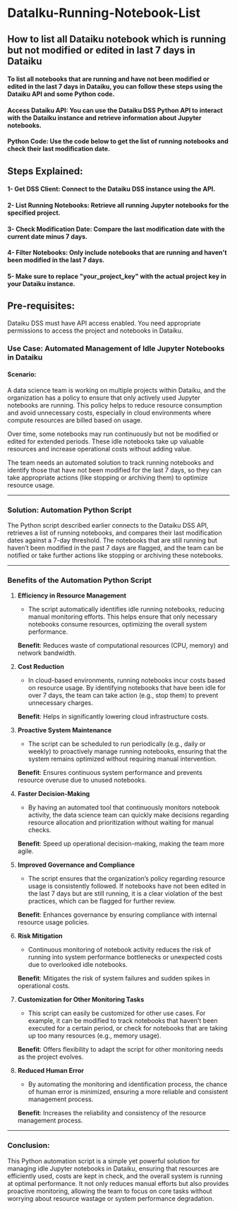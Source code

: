 # DataIku-Running-Notebook-List
## How to list all Dataiku notebook which is running but not modified or edited in last 7 days in Dataiku 

#### To list all notebooks that are running and have not been modified or edited in the last 7 days in Dataiku, you can follow these steps using the Dataiku API and some Python code.

#### Access Dataiku API: You can use the Dataiku DSS Python API to interact with the Dataiku instance and retrieve information about Jupyter notebooks.

#### Python Code: Use the code below to get the list of running notebooks and check their last modification date.

## Steps Explained:
#### 1- Get DSS Client: Connect to the Dataiku DSS instance using the API.
#### 2- List Running Notebooks: Retrieve all running Jupyter notebooks for the specified project.
#### 3- Check Modification Date: Compare the last modification date with the current date minus 7 days.
#### 4- Filter Notebooks: Only include notebooks that are running and haven't been modified in the last 7 days.
#### 5- Make sure to replace "your_project_key" with the actual project key in your Dataiku instance.

## Pre-requisites:
Dataiku DSS must have API access enabled.
You need appropriate permissions to access the project and notebooks in Dataiku.


### Use Case: **Automated Management of Idle Jupyter Notebooks in Dataiku**
 
#### Scenario:
A data science team is working on multiple projects within Dataiku, and the organization has a policy to ensure that only actively used Jupyter notebooks are running. This policy helps to reduce resource consumption and avoid unnecessary costs, especially in cloud environments where compute resources are billed based on usage. 

Over time, some notebooks may run continuously but not be modified or edited for extended periods. These idle notebooks take up valuable resources and increase operational costs without adding value. 

The team needs an automated solution to track running notebooks and identify those that have not been modified for the last 7 days, so they can take appropriate actions (like stopping or archiving them) to optimize resource usage.

---

### **Solution: Automation Python Script**

The Python script described earlier connects to the Dataiku DSS API, retrieves a list of running notebooks, and compares their last modification dates against a 7-day threshold. The notebooks that are still running but haven’t been modified in the past 7 days are flagged, and the team can be notified or take further actions like stopping or archiving these notebooks.

---

### **Benefits of the Automation Python Script**

1. **Efficiency in Resource Management**
   - The script automatically identifies idle running notebooks, reducing manual monitoring efforts. This helps ensure that only necessary notebooks consume resources, optimizing the overall system performance.
   
   **Benefit**: Reduces waste of computational resources (CPU, memory) and network bandwidth.

2. **Cost Reduction**
   - In cloud-based environments, running notebooks incur costs based on resource usage. By identifying notebooks that have been idle for over 7 days, the team can take action (e.g., stop them) to prevent unnecessary charges.
   
   **Benefit**: Helps in significantly lowering cloud infrastructure costs.

3. **Proactive System Maintenance**
   - The script can be scheduled to run periodically (e.g., daily or weekly) to proactively manage running notebooks, ensuring that the system remains optimized without requiring manual intervention.
   
   **Benefit**: Ensures continuous system performance and prevents resource overuse due to unused notebooks.

4. **Faster Decision-Making**
   - By having an automated tool that continuously monitors notebook activity, the data science team can quickly make decisions regarding resource allocation and prioritization without waiting for manual checks.
   
   **Benefit**: Speed up operational decision-making, making the team more agile.

5. **Improved Governance and Compliance**
   - The script ensures that the organization’s policy regarding resource usage is consistently followed. If notebooks have not been edited in the last 7 days but are still running, it is a clear violation of the best practices, which can be flagged for further review.
   
   **Benefit**: Enhances governance by ensuring compliance with internal resource usage policies.

6. **Risk Mitigation**
   - Continuous monitoring of notebook activity reduces the risk of running into system performance bottlenecks or unexpected costs due to overlooked idle notebooks.
   
   **Benefit**: Mitigates the risk of system failures and sudden spikes in operational costs.

7. **Customization for Other Monitoring Tasks**
   - This script can easily be customized for other use cases. For example, it can be modified to track notebooks that haven't been executed for a certain period, or check for notebooks that are taking up too many resources (e.g., memory usage).
   
   **Benefit**: Offers flexibility to adapt the script for other monitoring needs as the project evolves.

8. **Reduced Human Error**
   - By automating the monitoring and identification process, the chance of human error is minimized, ensuring a more reliable and consistent management process.
   
   **Benefit**: Increases the reliability and consistency of the resource management process. 

---

### **Conclusion:**
This Python automation script is a simple yet powerful solution for managing idle Jupyter notebooks in Dataiku, ensuring that resources are efficiently used, costs are kept in check, and the overall system is running at optimal performance. It not only reduces manual efforts but also provides proactive monitoring, allowing the team to focus on core tasks without worrying about resource wastage or system performance degradation.
